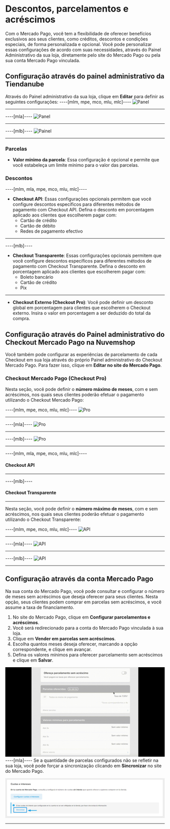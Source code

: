 # Descontos, parcelamentos e acréscimos

Com o Mercado Pago, você tem a flexibilidade de oferecer benefícios exclusivos aos seus clientes, como créditos, descontos e condições especiais, de forma personalizada e opcional. Você pode personalizar essas configurações de acordo com suas necessidades, através do Painel Administrativo da sua loja, diretamente pelo site do Mercado Pago ou pela sua conta Mercado Pago vinculada.

## Configuração através do painel administrativo da Tiendanube

Através do Painel administrativo da sua loja, clique em **Editar** para definir as seguintes configurações:
----[mlm, mpe, mco, mlu, mlc]----
![Panel](/images/nuvemshop/admines.png)

------------
----[mla]----
![Panel](/images/nuvemshop/admines-ar.png)

------------
----[mlb]----
![Painel](/images/nuvemshop/adminpt.png)

------------
### Parcelas

* **Valor mínimo da parcela**: Essa configuração é opcional e permite que você estabeleça um limite mínimo para o valor das parcelas.

### Descontos

----[mlm, mla, mpe, mco, mlu, mlc]----
* **Checkout API**: Essas configurações opcionais permitem que você configure descontos específicos para diferentes métodos de pagamento com Checkout API. Defina o desconto em porcentagem aplicado aos clientes que escolherem pagar com:
   * Cartão de crédito
   * Cartão de débito
   * Redes de pagamento efectivo
------------
----[mlb]----
* **Checkout Transparente**: Essas configurações opcionais permitem que você configure descontos específicos para diferentes métodos de pagamento com Checkout Transparente. Defina o desconto em porcentagem aplicado aos clientes que escolherem pagar com:
   * Boleto bancário
   * Cartão de crédito
   * Pix

------------
* **Checkout Externo (Checkout Pro)**: Você pode definir um desconto global em porcentagem para clientes que escolherem o Checkout externo. Insira o valor em porcentagem a ser deduzido do total da compra.

## Configuração através do Painel administrativo do Checkout Mercado Pago na Nuvemshop

Você também pode configurar as experiências de parcelamento de cada Checkout em sua loja através do próprio Painel administrativo do Checkout Mercado Pago. Para fazer isso, clique em **Editar no site do Mercado Pago**.

### Checkout Mercado Pago (Checkout Pro)

Nesta seção, você pode definir o **número máximo de meses**, com e sem acréscimos, nos quais seus clientes poderão efetuar o pagamento utilizando o Checkout Mercado Pago:

----[mlm, mpe, mco, mlu, mlc]----
![Pro](/images/nuvemshop/parc-pro-es.gif)

------------
----[mla]----
![Pro](/images/nuvemshop/parc-pro-es-arg.gif)

------------
----[mlb]----
![Pro](/images/nuvemshop/parc-pro-pt.gif)

------------
----[mlm, mla, mpe, mco, mlu, mlc]----
#### Checkout API

------------
----[mlb]----
#### Checkout Transparente

------------

Nesta seção, você pode definir o **número máximo de meses**, com e sem acréscimos, nos quais seus clientes poderão efetuar o pagamento utilizando o Checkout Transparente:

----[mlm, mpe, mco, mlu, mlc]----
![API](/images/nuvemshop/parc-api-es.gif)

------------
----[mla]----
![API](/images/nuvemshop/parc-api-es-arg.gif)

------------
----[mlb]----
![API](/images/nuvemshop/parc-cho-api-pt.gif)

------------

## Configuração através da conta Mercado Pago

Na sua conta do Mercado Pago, você pode consultar e configurar o número de meses sem acréscimos que deseja oferecer para seus clientes. Nesta opção, seus clientes podem comprar em parcelas sem acréscimos, e você assume a taxa de financiamento.

1. No site do Mercado Pago, clique em **Configurar parcelamentos e acréscimos**.
2. Você será redirecionado para a conta do Mercado Pago vinculada à sua loja.
3. Clique em **Vender em parcelas sem acréscimos**.
4. Escolha quantos meses deseja oferecer, marcando a opção correspondente, e clique em avançar.
5. Defina os valores mínimos para oferecer parcelamento sem acréscimos e clique em **Salvar**.

![Conta](/images/nuvemshop/contaptac.gif)
----[mla]----
Se a quantidade de parcelas configurados não se refletir na sua loja, você pode forçar a sincronização clicando em **Sincronizar** no site do Mercado Pago.

![Sync](/images/nuvemshop/nuvemshop-sincronizar_cuotas.png)

------------